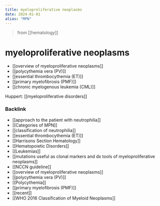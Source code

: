 ```yaml
---
title: myeloproliferative neoplasms
date: 2024-01-01
alias: "MPN"
---
```


> from [[hematology]]

# myeloproliferative neoplasms

- [[overview of myeloproliferative neoplasms]]
- [[polycythemia vera (PV)]]
- [[essential thrombocythemia (ET)]]
- [[primary myelofibrosis (PMF)]]
- [[chronic myelogenous leukemia (CML)]]

Huppert: [[myeloproliferative disorders]]

### Backlink

- [[approach to the patient with neutrophilia]]
- [[Categories of MPN]]
- [[classification of neutrophilia]]
- [[essential thrombocythemia (ET)]]
- [[Harrisons Section Hematology]]
- [[Hematopoietic Disorders]]
- [[Leukemias]]
- [[mutations useful as clonal markers and dx tools of myeloproliferative neoplasms]]
- [[NCCN guideline]]
- [[overview of myeloproliferative neoplasms]]
- [[polycythemia vera (PV)]]
- [[Polycythemia]]
- [[primary myelofibrosis (PMF)]]
- [[recent]]
- [[WHO 2016 Classification of Myeloid Neoplasms]]
